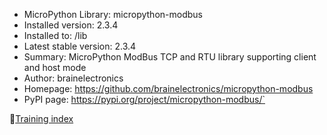 - MicroPython Library: micropython-modbus
- Installed version: 2.3.4
- Installed to: /lib
- Latest stable version: 2.3.4
- Summary: MicroPython ModBus TCP and RTU library supporting client and host mode
- Author: brainelectronics
- Homepage: https://github.com/brainelectronics/micropython-modbus
- PyPI page: https://pypi.org/project/micropython-modbus/`

📑[Training index](https://fusion-automate.super.site/raspbeery-pi-pico-w-modbus)

